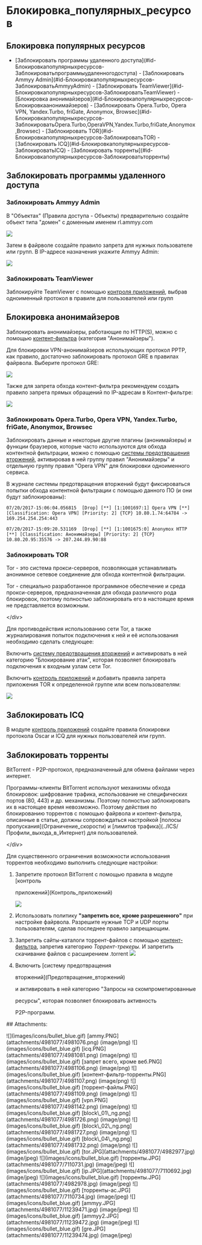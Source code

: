 # Блокировка\_популярных\_ресурсов

## Блокировка популярных ресурсов

 - \[Заблокировать программы удаленного доступа\]\(\#id-Блокировкапопулярныхресурсов-Заблокироватьпрограммыудаленногодоступа\) - \[Заблокировать Ammyy Admin\]\(\#id-Блокировкапопулярныхресурсов-ЗаблокироватьAmmyyAdmin\) - \[Заблокировать TeamViewer\]\(\#id-Блокировкапопулярныхресурсов-ЗаблокироватьTeamViewer\) - \[Блокировка анонимайзеров\]\(\#id-Блокировкапопулярныхресурсов-Блокировкаанонимайзеров\) - \[Заблокировать Opera.Turbo, Opera VPN, Yandex.Turbo, friGate, Anonymox, Browsec\]\(\#id-Блокировкапопулярныхресурсов-ЗаблокироватьOpera.Turbo,OperaVPN,Yandex.Turbo,friGate,Anonymox,Browsec\) - \[Заблокировать TOR\]\(\#id-Блокировкапопулярныхресурсов-ЗаблокироватьTOR\) - \[Заблокировать ICQ\]\(\#id-Блокировкапопулярныхресурсов-ЗаблокироватьICQ\) - \[Заблокировать торренты\]\(\#id-Блокировкапопулярныхресурсов-Заблокироватьторренты\)

## Заблокировать программы удаленного доступа

### Заблокировать Ammyy Admin

В "Объектах" \(Правила доступа - Объекты\) предварительно создайте объект типа "домен" с доменным именем rl.ammyy.com

![](.gitbook/assets/11239471.jpg)

Затем в файрволе создайте правило запрета для нужных пользователе или групп. В IP-адресе назначения укажите Ammyy Admin:

![](.gitbook/assets/11239472.jpg)

### Заблокировать TeamViewer

Заблокируйте TeamViewer с помощью [контроля приложений](https://github.com/ideco-team/docsUTM/tree/54be5c28981601375569bdca6ef75ead87808b16/Контроль_приложений/README.md), выбрав одноименный протокол в правиле для пользователей или групп

## Блокировка анонимайзеров

Заблокировать анонимайзеры, работающие по HTTP\(S\), можно с помощью [контент-фильтра](https://github.com/ideco-team/docsUTM/tree/54be5c28981601375569bdca6ef75ead87808b16/Контент-фильтр/README.md) \(категория "Анонимайзеры"\).

Для блокировки VPN-анонимайзеров использующих протокол PPTP, как правило, достаточно заблокировать протокол GRE в правилах файрвола. Выберите протокол GRE:

![](.gitbook/assets/11239474.jpg)

Также для запрета обхода контент-фильтра рекомендуем создать правило запрета прямых обращений по IP-адресам в Контент-фильтре:

![](.gitbook/assets/7110692.jpg)

### Заблокировать Opera.Turbo, Opera VPN, Yandex.Turbo, friGate, Anonymox, Browsec

Заблокировать данные и некоторые другие плагины \(анонимайзеры\) и функции браузеров, которые часто используются для обхода контентной фильтрации, можно с помощью [системы предотвращения вторжений](https://github.com/ideco-team/docsUTM/tree/54be5c28981601375569bdca6ef75ead87808b16/Предотвращение_вторжений/README.md), активировав в ней группу правил "Анонимайзеры" и отдельную группу правил "Opera VPN" для блокировки одноименного сервиса.

В журнале системы предотвращения вторжений будут фиксироваться попытки обхода контентной фильтрации с помощью данного ПО \(и они будут заблокированы\):

```text
07/20/2017-15:06:04.056815  [Drop] [**] [1:1001697:1] Opera VPN [**] [Classification: Opera VPN] [Priority: 2] {TCP} 10.80.1.74:64784 -> 169.254.254.254:443

07/20/2017-15:09:20.531169  [Drop] [**] [1:1001675:0] Anonymox HTTP [**] [Classification: Анонимайзеры] [Priority: 2] {TCP} 10.80.20.95:35576 -> 207.244.89.90:88
```

### Заблокировать TOR

Tor - это система прокси-серверов, позволяющая устанавливать анонимное сетевое соединение для обхода контентной фильтрации.

 Tor - специально разработанное программное обеспечение и среда прокси-серверов, предназначенная для обхода различного рода блокировок, поэтому полностью заблокировать его в настоящее время не представляется возможным.

&lt;/div&gt;

Для противодействия использованию сети Tor, а также журналирования попыток подключения к ней и её использования необходимо сделать следующее:

Включить [систему предотвращения вторжений](https://github.com/ideco-team/docsUTM/tree/54be5c28981601375569bdca6ef75ead87808b16/Предотвращение_вторжений/README.md) и активировать в ней категорию "Блокирование атак", которая позволяет блокировать подключения к входным узлам сети Tor.

Включить [контроль приложений](https://github.com/ideco-team/docsUTM/tree/54be5c28981601375569bdca6ef75ead87808b16/Контроль_приложений/README.md) и добавить правила запрета приложения TOR к определенной группе или всем пользователям:

![](.gitbook/assets/4982977.jpg)

## Заблокировать ICQ

В модуле [контроль приложений](https://github.com/ideco-team/docsUTM/tree/54be5c28981601375569bdca6ef75ead87808b16/Контроль_приложений/README.md) создайте правила блокировки протокола Oscar и ICQ для нужных пользователей или групп.

## Заблокировать торренты

BitTorrent - P2P-протокол, предназначенный для обмена файлами через интернет.

 Программы-клиенты BitTorrent используют механизмы обхода блокировок: шифрование трафика, использование не специфических портов \(80, 443\) и др. механизмы. Поэтому полностью заблокировать их в настоящее время невозможно. Поэтому действия по блокированию торрентов с помощью файрвола и контент-фильтра, описанные в статье, должны сопровождаться настройкой \[полосы пропускания\]\(Ограничение\_скорости\) и \[лимитов трафика\]\(../ICS/Профили\_выхода\_в\_Интернет\) для пользователей.

&lt;/div&gt;

Для существенного ограничения возможности использования торрентов необходимо выполнить следующие настройки:

1. Запретите протокол BitTorrent с помощью правила в модуле \[контроль

   приложений\]\(Контроль\_приложений\)  

   ![](.gitbook/assets/7110734.jpg)

2. Использовать политику **"запретить все, кроме разрешенного"** при настройке файрвола. Разрешите нужные TCP и UDP порты пользователям, сделав последнее правило запрещающим.
3. Запретить сайты-каталоги торрент-файлов с помощью [контент-фильтра](https://github.com/ideco-team/docsUTM/tree/54be5c28981601375569bdca6ef75ead87808b16/Контент-фильтр/README.md), запретив категорию _Торрент-трекеры_. И запретить скачивание файлов с расширением .torrent ![](.gitbook/assets/4982978.jpg)
4. Включить \[систему предотвращения

   вторжений\]\(Предотвращение\_вторжений\)

   и активировать в ней категорию "Запросы на скомпрометированные

   ресурсы", которая позволяет блокировать активность

   P2P-программ.

 \#\# Attachments:

 !\[\]\(images/icons/bullet\_blue.gif\) \[ammy.PNG\]\(attachments/4981077/4981076.png\) \(image/png\) !\[\]\(images/icons/bullet\_blue.gif\) \[icq.PNG\]\(attachments/4981077/4981081.png\) \(image/png\) !\[\]\(images/icons/bullet\_blue.gif\) \[запрет всего, кроме веб.PNG\]\(attachments/4981077/4981106.png\) \(image/png\) !\[\]\(images/icons/bullet\_blue.gif\) \[контент-фильтр-торренты.PNG\]\(attachments/4981077/4981107.png\) \(image/png\) !\[\]\(images/icons/bullet\_blue.gif\) \[торрент-файлы.PNG\]\(attachments/4981077/4981109.png\) \(image/png\) !\[\]\(images/icons/bullet\_blue.gif\) \[vpn.PNG\]\(attachments/4981077/4981142.png\) \(image/png\) !\[\]\(images/icons/bullet\_blue.gif\) \[block\\_01\\_ng.png\]\(attachments/4981077/4981726.png\) \(image/png\) !\[\]\(images/icons/bullet\_blue.gif\) \[block\\_02\\_ng.png\]\(attachments/4981077/4981727.png\) \(image/png\) !\[\]\(images/icons/bullet\_blue.gif\) \[block\\_04\\_ng.png\]\(attachments/4981077/4981732.png\) \(image/png\) !\[\]\(images/icons/bullet\_blue.gif\) \[tor.JPG\]\(attachments/4981077/4982977.jpg\) \(image/jpeg\) !\[\]\(images/icons/bullet\_blue.gif\) \[торренты.JPG\]\(attachments/4981077/7110731.jpg\) \(image/jpeg\) !\[\]\(images/icons/bullet\_blue.gif\) \[ip.JPG\]\(attachments/4981077/7110692.jpg\) \(image/jpeg\) !\[\]\(images/icons/bullet\_blue.gif\) \[торренты.JPG\]\(attachments/4981077/4982978.jpg\) \(image/jpeg\) !\[\]\(images/icons/bullet\_blue.gif\) \[торренты-ac.JPG\]\(attachments/4981077/7110734.jpg\) \(image/jpeg\) !\[\]\(images/icons/bullet\_blue.gif\) \[ammyy.JPG\]\(attachments/4981077/11239471.jpg\) \(image/jpeg\) !\[\]\(images/icons/bullet\_blue.gif\) \[ammyy2.JPG\]\(attachments/4981077/11239472.jpg\) \(image/jpeg\) !\[\]\(images/icons/bullet\_blue.gif\) \[gre.JPG\]\(attachments/4981077/11239474.jpg\) \(image/jpeg\)


